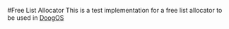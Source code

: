 #Free List Allocator
This is a test implementation for a free list allocator to be used in [DoogOS](https://github.com/DougWagner/DoogOS)